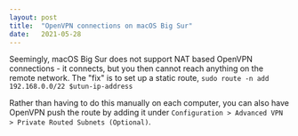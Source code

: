 ```yaml
---
layout: post
title:  "OpenVPN connections on macOS Big Sur"
date:   2021-05-28
---
```

Seemingly, macOS Big Sur does not support NAT based OpenVPN connections - it connects, but you then cannot reach anything on the remote network. The "fix" is to set up a static route, `sudo route -n add 192.168.0.0/22 $utun-ip-address`

Rather than having to do this manually on each computer, you can also have OpenVPN push the route by adding it under `Configuration > Advanced VPN > Private Routed Subnets (Optional)`.